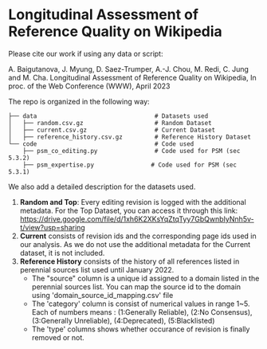# Longitudinal Assessment of Reference Quality on Wikipedia

Please cite our work if using any data or script:

A. Baigutanova, J. Myung, D. Saez-Trumper, A.-J. Chou, M. Redi, C. Jung and M. Cha. Longitudinal Assessment of Reference Quality on Wikipedia, In proc. of the Web Conference (WWW), April 2023


The repo is organized in the following way:

```
├── data                                 # Datasets used
│   ├── random.csv.gz                    # Random Dataset
│   ├── current.csv.gz                   # Current Dataset
│   ├── reference_history.csv.gz         # Reference History Dataset
└── code                                 # Code used
    ├── psm_co_editing.py                # Code used for PSM (sec 5.3.2)
    ├── psm_expertise.py                # Code used for PSM (sec 5.3.1)
```


We also add a detailed description for the datasets used.
1. **Random and Top**: Every editing revision is logged with the additional metadata. For the Top Dataset, you can access it through this link: https://drive.google.com/file/d/1xh6K2XKsYqZtqTyy7GbQwnbIyNnh5v-t/view?usp=sharing
2. **Current** consists of revision ids and the corresponding page ids used in our analysis. As we do not use the additional metadata for the Current dataset, it is not included.
3. **Reference History** consists of the history of all references listed in perennial sources list used until January 2022.
    - The "source" column is a unique id assigned to a domain listed in the perennial sources list. You can map the source id to the domain using 'domain_source_id_mapping.csv' file
    - The 'category' column is consist of numerical values in range 1~5. Each of numbers means : (1:Generally Reliable), (2:No Consensus), (3:Generally Unreliable), (4:Deprecated), (5:Blacklisted)
    - The 'type' columns shows whether occurance of revision is finally removed or not.
